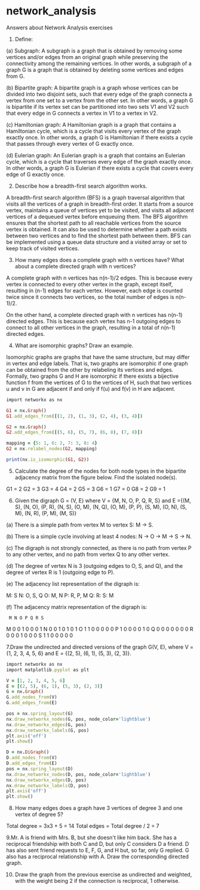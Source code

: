 # network_analysis
  Answers about Network Analysis exercises

1. Define:

  (a) Subgraph: A subgraph is a graph that is obtained by removing some vertices and/or edges from an original graph while preserving the connectivity among the remaining vertices. In other words, a subgraph of a graph G is a graph that is obtained by deleting some vertices and edges from G.

  (b) Bipartite graph: A bipartite graph is a graph whose vertices can be divided into two disjoint sets, such that every edge of the graph connects a vertex from one set to a vertex from the other set. In other words, a graph G is bipartite if its vertex set can be partitioned into two sets V1 and V2 such that every edge in G connects a vertex in V1 to a vertex in V2.

  (c) Hamiltonian graph: A Hamiltonian graph is a graph that contains a Hamiltonian cycle, which is a cycle that visits every vertex of the graph exactly once. In other words, a graph G is Hamiltonian if there exists a cycle that passes through every vertex of G exactly once.

  (d) Eulerian graph: An Eulerian graph is a graph that contains an Eulerian cycle, which is a cycle that traverses every edge of the graph exactly once. In other words, a graph G is Eulerian if there exists a cycle that covers every edge of G exactly once.

2. Describe how a breadth-first search algorithm works. 

  A breadth-first search algorithm (BFS) is a graph traversal algorithm that visits all the vertices of a graph in breadth-first order. It starts from a source vertex, maintains a queue of vertices yet to be visited, and visits all adjacent vertices of a dequeued vertex before enqueuing them. The BFS algorithm ensures that the shortest path to all reachable vertices from the source vertex is obtained. It can also be used to determine whether a path exists between two vertices and to find the shortest path between them. BFS can be implemented using a queue data structure and a visited array or set to keep track of visited vertices.

3. How many edges does a complete graph with n vertices have? What about a complete directed graph with n vertices?

  A complete graph with n vertices has n(n-1)/2 edges. This is because every vertex is connected to every other vertex in the graph, except itself, resulting in (n-1) edges for each vertex. However, each edge is counted twice since it connects two vertices, so the total number of edges is n(n-1)/2.

  On the other hand, a complete directed graph with n vertices has n(n-1) directed edges. This is because each vertex has n-1 outgoing edges to connect to all other vertices in the graph, resulting in a total of n(n-1) directed edges.


4. What are isomorphic graphs? Draw an example.

  Isomorphic graphs are graphs that have the same structure, but may differ in vertex and edge labels. That is, two graphs are isomorphic if one graph can be obtained from the other by relabeling its vertices and edges. Formally, two graphs G and H are isomorphic if there exists a bijective function f from the vertices of G to the vertices of H, such that two vertices u and v in G are adjacent if and only if f(u) and f(v) in H are adjacent.

  ```ruby
  import networkx as nx

  G1 = nx.Graph()
  G1.add_edges_from([(1, 2), (1, 3), (2, 4), (3, 4)])

  G2 = nx.Graph()
  G2.add_edges_from([(5, 6), (5, 7), (6, 8), (7, 8)])

  mapping = {5: 1, 6: 2, 7: 3, 8: 4}
  G2 = nx.relabel_nodes(G2, mapping)

  print(nx.is_isomorphic(G1, G2))
  ```

5. Calculate the degree of the nodes for both node types in the bipartite adjacency matrix from the figure below. Find the isolated node(s).

  G1 = 2
  G2 = 3
  G3 = 4
  G4 = 2
  G5 = 3
  G6 = 1
  G7 = 0
  G8 = 2
  G9 = 1


6. Given the digraph G = (V, E) where V = {M, N, O, P, Q, R, S} and E ={(M, S), (N, O), (P, R), (N, S), (O, M), (N, Q), (O, M), (P, P), (S, M), (O, N), (S, M), (N, R), (P, M), (M, S)}

  (a) There is a simple path from vertex M to vertex S: M -> S.

  (b) There is a simple cycle involving at least 4 nodes: N -> O -> M -> S -> N.

  (c) The digraph is not strongly connected, as there is no path from vertex P to any other vertex, and no path from vertex Q to any other vertex.

  (d) The degree of vertex N is 3 (outgoing edges to O, S, and Q), and the degree of vertex R is 1 (outgoing edge to P).

  (e) The adjacency list representation of the digraph is:

  M: S
  N: O, S, Q
  O: M, N
  P: R, P, M
  Q:
  R:
  S: M

  (f) The adjacency matrix representation of the digraph is:

     M N O P Q R S
   M 0 0 1 0 0 0 1
   N 0 0 1 0 1 0 1
   O 1 1 0 0 0 0 0
   P 1 0 0 0 0 1 0
   Q 0 0 0 0 0 0 0
   R 0 0 0 1 0 0 0
   S 1 1 0 0 0 0 0

7.Draw the undirected and directed versions of the graph G(V, E), where V = {1, 2, 3, 4, 5, 6} and E = {(2, 5), (6, 1), (5, 3), (2, 3)}.

```ruby
import networkx as nx
import matplotlib.pyplot as plt

V = [1, 2, 3, 4, 5, 6]
E = [(2, 5), (6, 1), (5, 3), (2, 3)]
G = nx.Graph()
G.add_nodes_from(V)
G.add_edges_from(E)

pos = nx.spring_layout(G)
nx.draw_networkx_nodes(G, pos, node_color='lightblue')
nx.draw_networkx_edges(G, pos)
nx.draw_networkx_labels(G, pos)
plt.axis('off')
plt.show()

D = nx.DiGraph()
D.add_nodes_from(V)
D.add_edges_from(E)
pos = nx.spring_layout(D)
nx.draw_networkx_nodes(D, pos, node_color='lightblue')
nx.draw_networkx_edges(D, pos)
nx.draw_networkx_labels(D, pos)
plt.axis('off')
plt.show()
```

8. How many edges does a graph have 3 vertices of degree 3 and one vertex of degree 5?

  Total degree = 3x3 + 5 = 14
  Total edges = Total degree / 2 = 7


9.Mr. A is friend with Mrs. B, but she doesn't like him back. She has a reciprocal friendship with both C and D, but only C considers D a friend. D has also sent friend requests to E, F, G, and H but, so far, only G replied. G also has a reciprocal relationship with A. Draw the corresponding directed graph.


10. Draw the graph from the previous exercise as undirected and weighted, with the weight being 2 if the connection is reciprocal, 1 otherwise.
